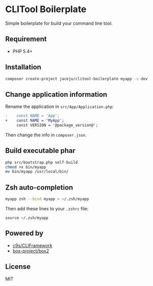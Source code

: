 # CLITool Boilerplate

Simple boilerplate for build your command line tool.

## Requirement

* PHP 5.4+

## Installation

```bash
composer create-project jaceju/clitool-boilerplate myapp -s dev
```

## Change application information

Rename the application in `src/App/Application.php`:

```diff
-    const NAME = 'App';
+    const NAME = 'MyApp';
     const VERSION = '@package_version@';
```

Then change the info in `composer.json`.

## Build executable phar

```bash
php src/bootstrap.php self-build
chmod +x bin/myapp
mv bin/myapp /usr/local/bin/
```

## Zsh auto-completion

```bash
myapp zsh --bind myapp > ~/.zsh/myapp
```

Then add these lines to your `.zshrc` file:

```
source ~/.zsh/myapp
```

## Powered by

* [c9s/CLIFramework](https://github.com/c9s/CLIFramework)
* [box-project/box2](https://github.com/box-project/box2)

## License

MIT
